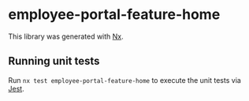 # employee-portal-feature-home

This library was generated with [Nx](https://nx.dev).

## Running unit tests

Run `nx test employee-portal-feature-home` to execute the unit tests via [Jest](https://jestjs.io).
